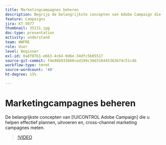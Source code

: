 ```yaml
---
title: Marketingcampagnes beheren
description: Begrijp de belangrijkste concepten van Adobe Campaign die u helpen effectief plannen, uitvoeren, en meten kanaalmarketing campagnes.
feature: Campaigns
jira: KT-5077
thumbnail: 35131.jpg
doc-type: presentation
activity: understand
team: WWFRE
role: User
level: Beginner
exl-id: 0a8f07b1-e663-4c64-9d6e-34dfc5b05517
source-git-commit: f4e86b933660ced199c30d318445363b74c51c4b
workflow-type: tm+mt
source-wordcount: '40'
ht-degree: 15%

---
```


# Marketingcampagnes beheren

De belangrijkste concepten van [!UICONTROL Adobe Campaign] die u helpen effectief plannen, uitvoeren en, cross-channel marketing campagnes meten.

>[!VIDEO](https://video.tv.adobe.com/v/35131?quality=12&learn=on)
